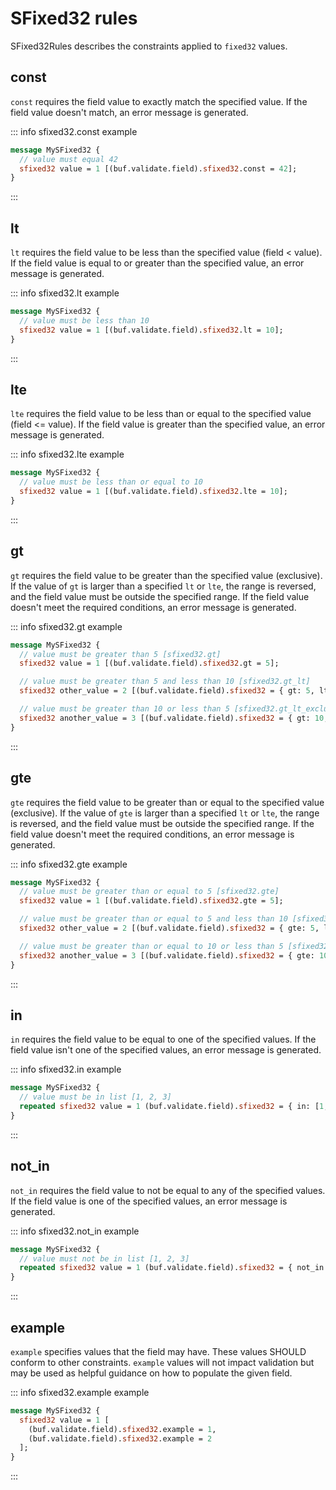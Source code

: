 # SFixed32 rules

SFixed32Rules describes the constraints applied to `fixed32` values.

## const

`const` requires the field value to exactly match the specified value. If the field value doesn't match, an error message is generated.

::: info sfixed32.const example

```proto
message MySFixed32 {
  // value must equal 42
  sfixed32 value = 1 [(buf.validate.field).sfixed32.const = 42];
}
```

:::

## lt

`lt` requires the field value to be less than the specified value (field < value). If the field value is equal to or greater than the specified value, an error message is generated.

::: info sfixed32.lt example

```proto
message MySFixed32 {
  // value must be less than 10
  sfixed32 value = 1 [(buf.validate.field).sfixed32.lt = 10];
}
```

:::

## lte

`lte` requires the field value to be less than or equal to the specified value (field <= value). If the field value is greater than the specified value, an error message is generated.

::: info sfixed32.lte example

```proto
message MySFixed32 {
  // value must be less than or equal to 10
  sfixed32 value = 1 [(buf.validate.field).sfixed32.lte = 10];
}
```

:::

## gt

`gt` requires the field value to be greater than the specified value (exclusive). If the value of `gt` is larger than a specified `lt` or `lte`, the range is reversed, and the field value must be outside the specified range. If the field value doesn't meet the required conditions, an error message is generated.

::: info sfixed32.gt example

```proto
message MySFixed32 {
  // value must be greater than 5 [sfixed32.gt]
  sfixed32 value = 1 [(buf.validate.field).sfixed32.gt = 5];

  // value must be greater than 5 and less than 10 [sfixed32.gt_lt]
  sfixed32 other_value = 2 [(buf.validate.field).sfixed32 = { gt: 5, lt: 10 }];

  // value must be greater than 10 or less than 5 [sfixed32.gt_lt_exclusive]
  sfixed32 another_value = 3 [(buf.validate.field).sfixed32 = { gt: 10, lt: 5 }];
}
```

:::

## gte

`gte` requires the field value to be greater than or equal to the specified value (exclusive). If the value of `gte` is larger than a specified `lt` or `lte`, the range is reversed, and the field value must be outside the specified range. If the field value doesn't meet the required conditions, an error message is generated.

::: info sfixed32.gte example

```proto
message MySFixed32 {
  // value must be greater than or equal to 5 [sfixed32.gte]
  sfixed32 value = 1 [(buf.validate.field).sfixed32.gte = 5];

  // value must be greater than or equal to 5 and less than 10 [sfixed32.gte_lt]
  sfixed32 other_value = 2 [(buf.validate.field).sfixed32 = { gte: 5, lt: 10 }];

  // value must be greater than or equal to 10 or less than 5 [sfixed32.gte_lt_exclusive]
  sfixed32 another_value = 3 [(buf.validate.field).sfixed32 = { gte: 10, lt: 5 }];
}
```

:::

## in

`in` requires the field value to be equal to one of the specified values. If the field value isn't one of the specified values, an error message is generated.

::: info sfixed32.in example

```proto
message MySFixed32 {
  // value must be in list [1, 2, 3]
  repeated sfixed32 value = 1 (buf.validate.field).sfixed32 = { in: [1, 2, 3] };
}
```

:::

## not_in

`not_in` requires the field value to not be equal to any of the specified values. If the field value is one of the specified values, an error message is generated.

::: info sfixed32.not_in example

```proto
message MySFixed32 {
  // value must not be in list [1, 2, 3]
  repeated sfixed32 value = 1 (buf.validate.field).sfixed32 = { not_in: [1, 2, 3] };
}
```

:::

## example

`example` specifies values that the field may have. These values SHOULD conform to other constraints. `example` values will not impact validation but may be used as helpful guidance on how to populate the given field.

::: info sfixed32.example example

```proto
message MySFixed32 {
  sfixed32 value = 1 [
    (buf.validate.field).sfixed32.example = 1,
    (buf.validate.field).sfixed32.example = 2
  ];
}
```

:::
